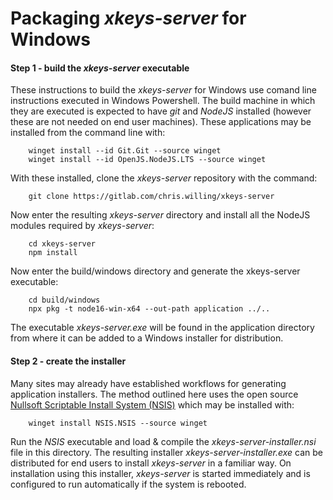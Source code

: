 # Packaging _xkeys-server_ for Windows

#### Step 1 - build the _xkeys-server_ executable

These instructions to build the _xkeys-server_ for Windows use comand line instructions executed in Windows Powershell. The build machine in which they are executed is expected to have _git_  and _NodeJS_ installed (however these are not needed on end user machines). These applications may be installed from the command line with:
```
    winget install --id Git.Git --source winget
    winget install --id OpenJS.NodeJS.LTS --source winget
```
With these installed, clone the _xkeys-server_ repository with the command:
```
    git clone https://gitlab.com/chris.willing/xkeys-server
```
Now enter the resulting _xkeys-server_ directory and install all the NodeJS modules required by _xkeys-server_:
```
    cd xkeys-server
    npm install
```
Now enter the build/windows directory and generate the xkeys-server executable:
```
    cd build/windows
    npx pkg -t node16-win-x64 --out-path application ../..
```
The executable _xkeys-server.exe_ will be found in the application directory from where it can be added to a Windows installer for distribution.

#### Step 2 - create the installer

Many sites may already have established workflows for generating application installers. The method outlined here uses the open source [Nullsoft Scriptable Install System (NSIS)](https://nsis.sourceforge.io) which may be installed with:
```
    winget install NSIS.NSIS --source winget
```
Run the _NSIS_ executable and load & compile the _xkeys-server-installer.nsi_ file in this directory. The resulting installer _xkeys-server-installer.exe_ can be distributed for end users to install _xkeys-server_ in a familiar way. On installation using this installer, _xkeys-server_ is started immediately and is configured to run automatically if the system is rebooted.

